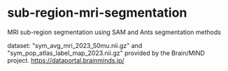 # sub-region-mri-segmentation
MRI sub-region segmentation using SAM and Ants segmentation methods


dataset: "sym_avg_mri_2023_50mu.nii.gz" and "sym_pop_atlas_label_map_2023.nii.gz"
provided by the Brain/MIND project. https://dataportal.brainminds.jp/
